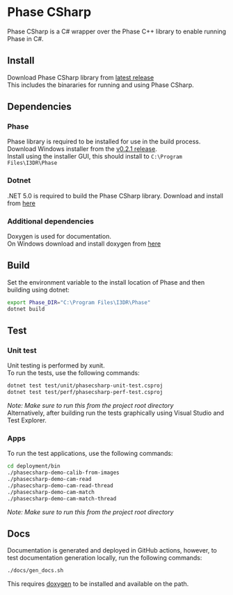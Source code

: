 # Phase CSharp
Phase CSharp is a C# wrapper over the Phase C++ library to enable running Phase in C#.

## Install
Download Phase CSharp library from [latest release](https://github.com/i3drobotics/phase-csharp/releases)  
This includes the binararies for running and using Phase CSharp.

## Dependencies
### Phase
Phase library is required to be installed for use in the build process.  
Download Windows installer from the [v0.2.1 release](https://github.com/i3drobotics/phase/releases/tag/v0.2.1).  
Install using the installer GUI, this should install to `C:\Program Files\I3DR\Phase`
### Dotnet
.NET 5.0 is required to build the Phase CSharp library. Download and install from [here](https://dotnet.microsoft.com/en-us/download/dotnet/5.0)

### Additional dependencies
Doxygen is used for documentation.  
On Windows download and install doxygen from [here](https://www.doxygen.nl/download.html)

## Build
Set the environment variable to the install location of Phase and then building using dotnet:
```bash
export Phase_DIR="C:\Program Files\I3DR\Phase"
dotnet build
```

## Test

### Unit test
Unit testing is performed by xunit.  
To run the tests, use the following commands:
```bash
dotnet test test/unit/phasecsharp-unit-test.csproj
dotnet test test/perf/phasecsharp-perf-test.csproj
```
*Note: Make sure to run this from the project root directory*  
Alternatively, after building run the tests graphically using Visual Studio and Test Explorer.  

### Apps
To run the test applications, use the following commands:
```bash
cd deployment/bin
./phasecsharp-demo-calib-from-images
./phasecsharp-demo-cam-read
./phasecsharp-demo-cam-read-thread
./phasecsharp-demo-cam-match
./phasecsharp-demo-cam-match-thread
```

*Note: Make sure to run this from the project root directory*

## Docs
Documentation is generated and deployed in GitHub actions, however, to test documentation generation locally, run the following commands:
```bash
./docs/gen_docs.sh
```
This requires [doxygen](https://www.doxygen.nl/index.html) to be installed and available on the path.
